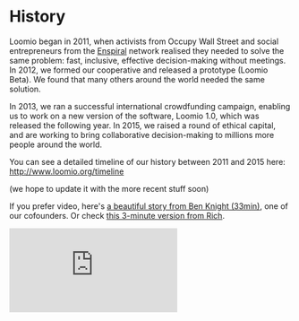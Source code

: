# History

Loomio began in 2011, when activists from Occupy Wall Street and social entrepreneurs from the [Enspiral](http://www.enspiral.com) network realised they needed to solve the same problem: fast, inclusive, effective decision-making without meetings. In 2012, we formed our cooperative and released a prototype (Loomio Beta). We found that many others around the world needed the same solution.

In 2013, we ran a successful international crowdfunding campaign, enabling us to work on a new version of the software, Loomio 1.0, which was released the following year. In 2015, we raised a round of ethical capital, and are working to bring collaborative decision-making to millions more people around the world. 

You can see a detailed timeline of our history between 2011 and 2015 here: http://www.loomio.org/timeline

(we hope to update it with the more recent stuff soon)

If you prefer video, here's [a beautiful story from Ben Knight (33min)](https://www.youtube.com/watch?v=AJnjTd9u4zg), one of our cofounders. Or check [this 3-minute version from Rich](https://vimeo.com/169658755).

<div class="video-wrapper">
  <iframe src="https://www.youtube.com/embed/AJnjTd9u4zg" frameborder="0" allowfullscreen></iframe>
</div>
